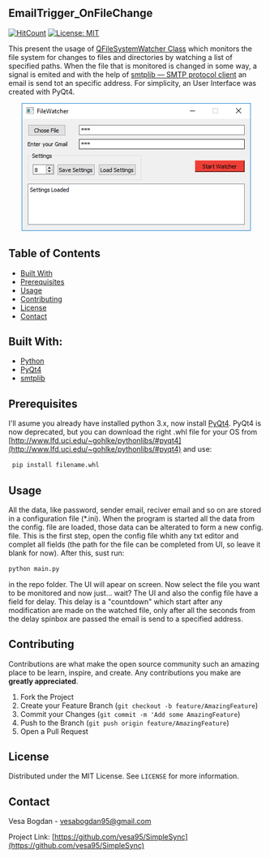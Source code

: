 <!-- PROJECT LOGO -->

<!-- <p align="center">
  <img src="img\logo.png" alt="Logo" width="80" height="80">
</p> -->

## EmailTrigger_OnFileChange

[![HitCount](http://hits.dwyl.com/VRB95/VRB95/EmailTrigger_OnFileChange.svg)](http://hits.dwyl.com/VRB95/VRB95/EmailTrigger_OnFileChange) [![License: MIT](https://img.shields.io/github/license/VRB95/EmailTrigger_OnFileChange?color=blue&style=flat-square)](https://opensource.org/licenses/MIT)

This present the usage of [QFileSystemWatcher Class](https://doc.qt.io/archives/qt-4.8/qfilesystemwatcher.html) which monitors the file system for changes to files and directories by watching a list of specified paths. When the file that is monitored is changed in some way, a signal is emited and with the help of [smtplib — SMTP protocol client](https://docs.python.org/3/library/smtplib.html) an email is send tot an specific address. For simplicity, an User Interface was created with PyQt4.

<p align="center">
  <img src="img\screen1.PNG" alt="screen">
</p>

<!-- TABLE OF CONTENTS -->
## Table of Contents

- [Built With](#built-with)
- [Prerequisites](#prerequisites)
- [Usage](#usage)
- [Contributing](#contributing)
- [License](#license)
- [Contact](#contact)


## Built With:
* [Python](https://www.python.org)
* [PyQt4](https://www.riverbankcomputing.com/software/pyqt/download) 
* [smtplib](https://docs.python.org/3/library/smtplib.html)

## Prerequisites

I'll asume you already have installed python 3.x, now install [PyQt4](ttps://www.riverbankcomputing.com/software/pyqt/download). PyQt4 is now deprecated, but you can download the right .whl file for your OS from [http://www.lfd.uci.edu/~gohlke/pythonlibs/#pyqt4](http://www.lfd.uci.edu/~gohlke/pythonlibs/#pyqt4) and use:

```sh
 pip install filename.whl
```


<!-- USAGE EXAMPLES -->
## Usage

All the data, like password, sender email, reciver email and so on are stored in a configuration file (*.ini). When the program is started all the data from the config. file are loaded, those data can be alterated to form a new config. file. This is the first step, open the config file whith any txt editor and complet all fields (the path for the file can be completed from UI, so leave it blank for now).
After this, sust run:

```sh
python main.py
 ```

in the repo folder. The UI will apear on screen. Now select the file you want to be monitored and now just... wait?
The UI and also the config file have a field for delay. This delay is a "countdown" which start after any modification are made on the watched file, only after all the seconds from the delay spinbox are passed the email is send to a specified address.


<!-- CONTRIBUTING -->
## Contributing

Contributions are what make the open source community such an amazing place to be learn, inspire, and create. Any contributions you make are **greatly appreciated**.

1. Fork the Project
2. Create your Feature Branch (`git checkout -b feature/AmazingFeature`)
3. Commit your Changes (`git commit -m 'Add some AmazingFeature`)
4. Push to the Branch (`git push origin feature/AmazingFeature`)
5. Open a Pull Request



<!-- LICENSE -->
## License

Distributed under the MIT License. See `LICENSE` for more information.



<!-- CONTACT -->
## Contact

Vesa Bogdan - vesabogdan95@gmail.com

Project Link: [https://github.com/vesa95/SimpleSync](https://github.com/vesa95/SimpleSync)





<!-- MARKDOWN LINKS & IMAGES -->
[build-shield]: https://img.shields.io/badge/build-passing-brightgreen.svg?style=flat-square
[contributors-shield]: https://img.shields.io/badge/contributors-1-orange.svg?style=flat-square
[license-shield]: https://img.shields.io/badge/license-MIT-blue.svg?style=flat-square
[license-url]: https://choosealicense.com/licenses/mit
[linkedin-shield]: https://img.shields.io/badge/-LinkedIn-black.svg?style=flat-square&logo=linkedin&colorB=555
[linkedin-url]: https://linkedin.com/in/othneildrew
[product-screenshot]: https://raw.githubusercontent.com/othneildrew/Best-README-Template/master/screenshot.png
